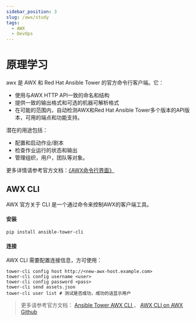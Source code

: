 ```yaml
---
sidebar_position: 3
slug: /awx/study
tags:
  - AWX
  - DevOps
---
```


# 原理学习

awx 是 AWX 和 Red Hat Ansible Tower 的官方命令行客户端。它：

* 使用与AWX HTTP API一致的命名和结构
* 提供一致的输出格式和可选的机器可解析格式
* 在可能的范围内，自动检测AWX和Red Hat Ansible Tower多个版本的API版本，可用的端点和功能支持。

潜在的用途包括：

* 配置和启动作业/剧本
* 检查作业运行的状态和输出
* 管理组织，用户，团队等对象。

更多详情请参考官方文档：[《AWX命令行界面》](https://docs.ansible.com/ansible-tower/latest/html/towercli/index.html)

##  AWX CLI

AWX 官方关于 CLI 是一个通过命令来控制AWX的客户端工具。

#### 安装

```
pip install ansible-tower-cli
```

#### 连接
AWX CLI 需要配置连接信息，方可使用：

```
tower-cli config host http://<new-awx-host.example.com>
tower-cli config username <user>
tower-cli config password <pass>
tower-cli send assets.json
tower-cli user list # 测试是否成功，成功的话显示用户
```

> 更多请参考官方文档： [Ansible Tower AWX CLI ](https://docs.ansible.com/ansible-tower/latest/html/towercli/usage.html#installation)， [ AWX CLI on AWX Github](https://github.com/ansible/awx/tree/devel/awxkit/awxkit/cli/docs)